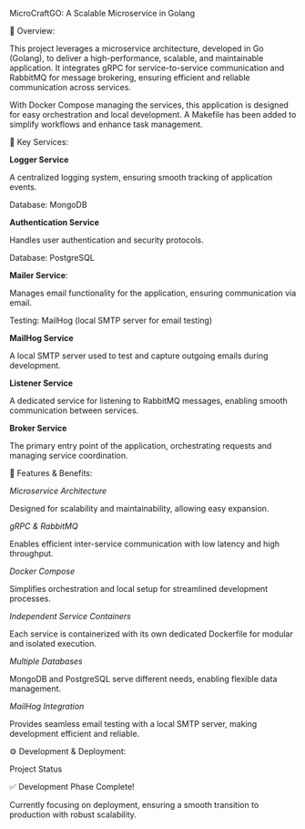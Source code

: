 MicroCraftGO: A Scalable Microservice in Golang

🚀 Overview:

This project leverages a microservice architecture, developed in Go (Golang), to deliver a high-performance, scalable, and maintainable application. It integrates gRPC for service-to-service communication and RabbitMQ for message brokering, ensuring efficient and reliable communication across services.

With Docker Compose managing the services, this application is designed for easy orchestration and local development. A Makefile has been added to simplify workflows and enhance task management.

🧩 Key Services:

**Logger Service**

   A centralized logging system, ensuring smooth tracking of application events.

   Database: MongoDB

**Authentication Service**

   Handles user authentication and security protocols.

   Database: PostgreSQL

**Mailer Service**:

   Manages email functionality for the application, ensuring communication via email.

   Testing: MailHog (local SMTP server for email testing)

**MailHog Service**

   A local SMTP server used to test and capture outgoing emails during development.

**Listener Service**

   A dedicated service for listening to RabbitMQ messages, enabling smooth communication between services.

**Broker Service**

   The primary entry point of the application, orchestrating requests and managing service coordination.

🌟 Features & Benefits:

 *Microservice Architecture*

  Designed for scalability and maintainability, allowing easy expansion.

*gRPC & RabbitMQ*

   Enables efficient inter-service communication with low latency and high throughput.

*Docker Compose*

   Simplifies orchestration and local setup for streamlined development processes.

*Independent Service Containers*

   Each service is containerized with its own dedicated Dockerfile for modular and isolated execution.

*Multiple Databases*

   MongoDB and PostgreSQL serve different needs, enabling flexible data management.

*MailHog Integration*

   Provides seamless email testing with a local SMTP server, making development efficient and reliable.

⚙️ Development & Deployment:

Project Status

✅ Development Phase Complete!

 Currently focusing on deployment, ensuring a smooth transition to production with robust scalability.

